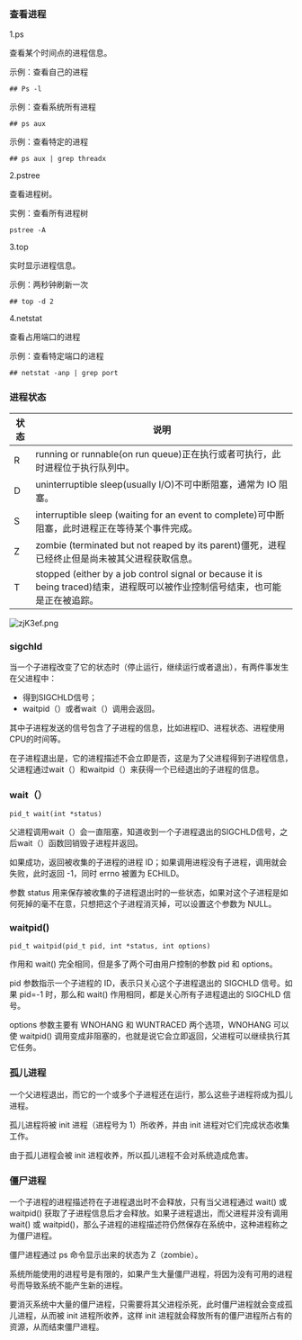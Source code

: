 ### 查看进程

1.ps

查看某个时间点的进程信息。

示例：查看自己的进程

```
## Ps -l
```

示例：查看系统所有进程

```
## ps aux
```
示例：查看特定的进程

```
## ps aux | grep threadx
```

2.pstree

查看进程树。

实例：查看所有进程树

```
pstree -A
```

3.top

实时显示进程信息。

示例：两秒钟刷新一次

```
## top -d 2
```

4.netstat

查看占用端口的进程

示例：查看特定端口的进程
```
## netstat -anp | grep port
```

### 进程状态

|状态|说明|
|--|--|
|R|running or runnable(on run queue)正在执行或者可执行，此时进程位于执行队列中。
|D|uninterruptible sleep(usually I/O)不可中断阻塞，通常为 IO 阻塞。
|S|	interruptible sleep (waiting for an event to complete)可中断阻塞，此时进程正在等待某个事件完成。
|Z|	zombie (terminated but not reaped by its parent)僵死，进程已经终止但是尚未被其父进程获取信息。
T|	stopped (either by a job control signal or because it is being traced)结束，进程既可以被作业控制信号结束，也可能是正在被追踪。

![zjK3ef.png](https://s1.ax1x.com/2022/12/23/zjK3ef.png)

### sigchld

当一个子进程改变了它的状态时（停止运行，继续运行或者退出），有两件事发生在父进程中：

- 得到SIGCHLD信号；
- waitpid（）或者wait（）调用会返回。

其中子进程发送的信号包含了子进程的信息，比如进程ID、进程状态、进程使用CPU的时间等。

在子进程退出是，它的进程描述不会立即是否，这是为了父进程得到子进程信息，父进程通过wait（）和waitpid（）来获得一个已经退出的子进程的信息。

### wait（）

```
pid_t wait(int *status)
```

父进程调用wait（）会一直阻塞，知道收到一个子进程退出的SIGCHLD信号，之后wait（）函数回销毁子进程并返回。

如果成功，返回被收集的子进程的进程 ID；如果调用进程没有子进程，调用就会失败，此时返回 -1，同时 errno 被置为 ECHILD。

参数 status 用来保存被收集的子进程退出时的一些状态，如果对这个子进程是如何死掉的毫不在意，只想把这个子进程消灭掉，可以设置这个参数为 NULL。

### waitpid()

```
pid_t waitpid(pid_t pid, int *status, int options)
```

作用和 wait() 完全相同，但是多了两个可由用户控制的参数 pid 和 options。

pid 参数指示一个子进程的 ID，表示只关心这个子进程退出的 SIGCHLD 信号。如果 pid=-1 时，那么和 wait() 作用相同，都是关心所有子进程退出的 SIGCHLD 信号。

options 参数主要有 WNOHANG 和 WUNTRACED 两个选项，WNOHANG 可以使 waitpid() 调用变成非阻塞的，也就是说它会立即返回，父进程可以继续执行其它任务。

### 孤儿进程

一个父进程退出，而它的一个或多个子进程还在运行，那么这些子进程将成为孤儿进程。

孤儿进程将被 init 进程（进程号为 1）所收养，并由 init 进程对它们完成状态收集工作。

由于孤儿进程会被 init 进程收养，所以孤儿进程不会对系统造成危害。

### 僵尸进程

一个子进程的进程描述符在子进程退出时不会释放，只有当父进程通过 wait() 或 waitpid() 获取了子进程信息后才会释放。如果子进程退出，而父进程并没有调用 wait() 或 waitpid()，那么子进程的进程描述符仍然保存在系统中，这种进程称之为僵尸进程。

僵尸进程通过 ps 命令显示出来的状态为 Z（zombie）。

系统所能使用的进程号是有限的，如果产生大量僵尸进程，将因为没有可用的进程号而导致系统不能产生新的进程。

要消灭系统中大量的僵尸进程，只需要将其父进程杀死，此时僵尸进程就会变成孤儿进程，从而被 init 进程所收养，这样 init 进程就会释放所有的僵尸进程所占有的资源，从而结束僵尸进程。
